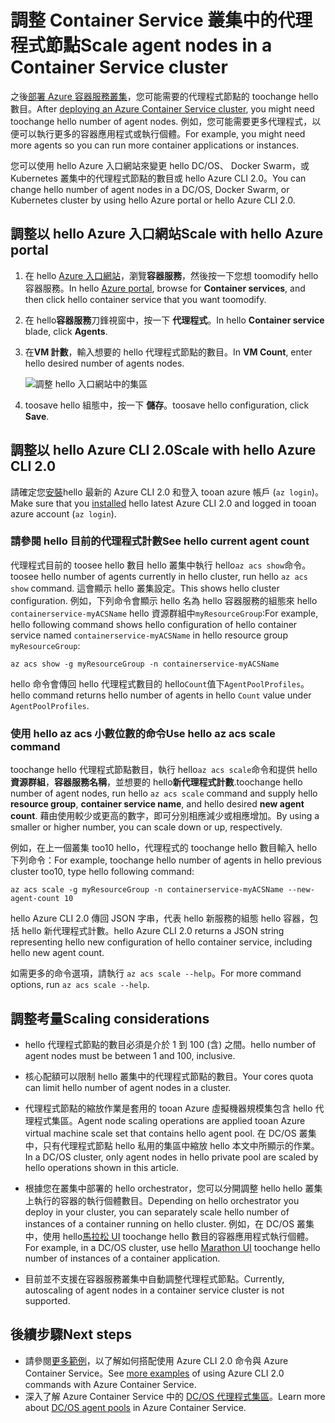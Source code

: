 # <a name="scale-agent-nodes-in-a-container-service-cluster"></a><span data-ttu-id="b3762-101">調整 Container Service 叢集中的代理程式節點</span><span class="sxs-lookup"><span data-stu-id="b3762-101">Scale agent nodes in a Container Service cluster</span></span>
<span data-ttu-id="b3762-102">之後[部署 Azure 容器服務叢集](../articles/container-service/dcos-swarm/container-service-deployment.md)，您可能需要的代理程式節點的 toochange hello 數目。</span><span class="sxs-lookup"><span data-stu-id="b3762-102">After [deploying an Azure Container Service cluster](../articles/container-service/dcos-swarm/container-service-deployment.md), you might need toochange hello number of agent nodes.</span></span> <span data-ttu-id="b3762-103">例如，您可能需要更多代理程式，以便可以執行更多的容器應用程式或執行個體。</span><span class="sxs-lookup"><span data-stu-id="b3762-103">For example, you might need more agents so you can run more container applications or instances.</span></span> 

<span data-ttu-id="b3762-104">您可以使用 hello Azure 入口網站來變更 hello DC/OS、 Docker Swarm，或 Kubernetes 叢集中的代理程式節點的數目或 hello Azure CLI 2.0。</span><span class="sxs-lookup"><span data-stu-id="b3762-104">You can change hello number of agent nodes in a DC/OS, Docker Swarm, or Kubernetes cluster by using hello Azure portal or hello Azure CLI 2.0.</span></span> 

## <a name="scale-with-hello-azure-portal"></a><span data-ttu-id="b3762-105">調整以 hello Azure 入口網站</span><span class="sxs-lookup"><span data-stu-id="b3762-105">Scale with hello Azure portal</span></span>

1. <span data-ttu-id="b3762-106">在 hello [Azure 入口網站](https://portal.azure.com)，瀏覽**容器服務**，然後按一下您想 toomodify hello 容器服務。</span><span class="sxs-lookup"><span data-stu-id="b3762-106">In hello [Azure portal](https://portal.azure.com), browse for **Container services**, and then click hello container service that you want toomodify.</span></span>
2. <span data-ttu-id="b3762-107">在 hello**容器服務**刀鋒視窗中，按一下 **代理程式**。</span><span class="sxs-lookup"><span data-stu-id="b3762-107">In hello **Container service** blade, click **Agents**.</span></span>
3. <span data-ttu-id="b3762-108">在**VM 計數**，輸入想要的 hello 代理程式節點的數目。</span><span class="sxs-lookup"><span data-stu-id="b3762-108">In **VM Count**, enter hello desired number of agents nodes.</span></span>

    ![調整 hello 入口網站中的集區](./media/container-service-scale/container-service-scale-portal.png)

4. <span data-ttu-id="b3762-110">toosave hello 組態中，按一下 **儲存**。</span><span class="sxs-lookup"><span data-stu-id="b3762-110">toosave hello configuration, click **Save**.</span></span>

## <a name="scale-with-hello-azure-cli-20"></a><span data-ttu-id="b3762-111">調整以 hello Azure CLI 2.0</span><span class="sxs-lookup"><span data-stu-id="b3762-111">Scale with hello Azure CLI 2.0</span></span>

<span data-ttu-id="b3762-112">請確定您[安裝](/cli/azure/install-az-cli2)hello 最新的 Azure CLI 2.0 和登入 tooan azure 帳戶 (`az login`)。</span><span class="sxs-lookup"><span data-stu-id="b3762-112">Make sure that you [installed](/cli/azure/install-az-cli2) hello latest Azure CLI 2.0 and logged in tooan azure account (`az login`).</span></span>

### <a name="see-hello-current-agent-count"></a><span data-ttu-id="b3762-113">請參閱 hello 目前的代理程式計數</span><span class="sxs-lookup"><span data-stu-id="b3762-113">See hello current agent count</span></span>
<span data-ttu-id="b3762-114">代理程式目前的 toosee hello 數目 hello 叢集中執行 hello`az acs show`命令。</span><span class="sxs-lookup"><span data-stu-id="b3762-114">toosee hello number of agents currently in hello cluster, run hello `az acs show` command.</span></span> <span data-ttu-id="b3762-115">這會顯示 hello 叢集設定。</span><span class="sxs-lookup"><span data-stu-id="b3762-115">This shows hello cluster configuration.</span></span> <span data-ttu-id="b3762-116">例如，下列命令會顯示 hello 名為 hello 容器服務的組態來 hello `containerservice-myACSName` hello 資源群組中`myResourceGroup`:</span><span class="sxs-lookup"><span data-stu-id="b3762-116">For example, hello following command shows hello configuration of hello container service named `containerservice-myACSName` in hello resource group `myResourceGroup`:</span></span>

```azurecli
az acs show -g myResourceGroup -n containerservice-myACSName
```

<span data-ttu-id="b3762-117">hello 命令會傳回 hello 代理程式數目的 hello`Count`值下`AgentPoolProfiles`。</span><span class="sxs-lookup"><span data-stu-id="b3762-117">hello command returns hello number of agents in hello `Count` value under `AgentPoolProfiles`.</span></span>

### <a name="use-hello-az-acs-scale-command"></a><span data-ttu-id="b3762-118">使用 hello az acs 小數位數的命令</span><span class="sxs-lookup"><span data-stu-id="b3762-118">Use hello az acs scale command</span></span>
<span data-ttu-id="b3762-119">toochange hello 代理程式節點數目，執行 hello`az acs scale`命令和提供 hello**資源群組**，**容器服務名稱**，並想要的 hello**新代理程式計數**.</span><span class="sxs-lookup"><span data-stu-id="b3762-119">toochange hello number of agent nodes, run hello `az acs scale` command and supply hello **resource group**, **container service name**, and hello desired **new agent count**.</span></span> <span data-ttu-id="b3762-120">藉由使用較少或更高的數字，即可分別相應減少或相應增加。</span><span class="sxs-lookup"><span data-stu-id="b3762-120">By using a smaller or higher number, you can scale down or up, respectively.</span></span>

<span data-ttu-id="b3762-121">例如，在上一個叢集 too10 hello，代理程式的 toochange hello 數目輸入 hello 下列命令：</span><span class="sxs-lookup"><span data-stu-id="b3762-121">For example, toochange hello number of agents in hello previous cluster too10, type hello following command:</span></span>

```azurecli
az acs scale -g myResourceGroup -n containerservice-myACSName --new-agent-count 10
```

<span data-ttu-id="b3762-122">hello Azure CLI 2.0 傳回 JSON 字串，代表 hello 新服務的組態 hello 容器，包括 hello 新代理程式計數。</span><span class="sxs-lookup"><span data-stu-id="b3762-122">hello Azure CLI 2.0 returns a JSON string representing hello new configuration of hello container service, including hello new agent count.</span></span>

<span data-ttu-id="b3762-123">如需更多的命令選項，請執行 `az acs scale --help`。</span><span class="sxs-lookup"><span data-stu-id="b3762-123">For more command options, run `az acs scale --help`.</span></span>

## <a name="scaling-considerations"></a><span data-ttu-id="b3762-124">調整考量</span><span class="sxs-lookup"><span data-stu-id="b3762-124">Scaling considerations</span></span>

* <span data-ttu-id="b3762-125">hello 代理程式節點的數目必須是介於 1 到 100 (含) 之間。</span><span class="sxs-lookup"><span data-stu-id="b3762-125">hello number of agent nodes must be between 1 and 100, inclusive.</span></span> 

* <span data-ttu-id="b3762-126">核心配額可以限制 hello 叢集中的代理程式節點的數目。</span><span class="sxs-lookup"><span data-stu-id="b3762-126">Your cores quota can limit hello number of agent nodes in a cluster.</span></span>

* <span data-ttu-id="b3762-127">代理程式節點的縮放作業是套用的 tooan Azure 虛擬機器規模集包含 hello 代理程式集區。</span><span class="sxs-lookup"><span data-stu-id="b3762-127">Agent node scaling operations are applied tooan Azure virtual machine scale set that contains hello agent pool.</span></span> <span data-ttu-id="b3762-128">在 DC/OS 叢集中，只有代理程式節點 hello 私用的集區中縮放 hello 本文中所顯示的作業。</span><span class="sxs-lookup"><span data-stu-id="b3762-128">In a DC/OS cluster, only agent nodes in hello private pool are scaled by hello operations shown in this article.</span></span>

* <span data-ttu-id="b3762-129">根據您在叢集中部署的 hello orchestrator，您可以分開調整 hello hello 叢集上執行的容器的執行個體數目。</span><span class="sxs-lookup"><span data-stu-id="b3762-129">Depending on hello orchestrator you deploy in your cluster, you can separately scale hello number of instances of a container running on hello cluster.</span></span> <span data-ttu-id="b3762-130">例如，在 DC/OS 叢集中，使用 hello[馬拉松 UI](../articles/container-service/dcos-swarm/container-service-mesos-marathon-ui.md) toochange hello 數目的容器應用程式執行個體。</span><span class="sxs-lookup"><span data-stu-id="b3762-130">For example, in a DC/OS cluster, use hello [Marathon UI](../articles/container-service/dcos-swarm/container-service-mesos-marathon-ui.md) toochange hello number of instances of a container application.</span></span>

* <span data-ttu-id="b3762-131">目前並不支援在容器服務叢集中自動調整代理程式節點。</span><span class="sxs-lookup"><span data-stu-id="b3762-131">Currently, autoscaling of agent nodes in a container service cluster is not supported.</span></span>

## <a name="next-steps"></a><span data-ttu-id="b3762-132">後續步驟</span><span class="sxs-lookup"><span data-stu-id="b3762-132">Next steps</span></span>
* <span data-ttu-id="b3762-133">請參閱[更多範例](../articles/container-service/dcos-swarm/container-service-create-acs-cluster-cli.md)，以了解如何搭配使用 Azure CLI 2.0 命令與 Azure Container Service。</span><span class="sxs-lookup"><span data-stu-id="b3762-133">See [more examples](../articles/container-service/dcos-swarm/container-service-create-acs-cluster-cli.md) of using Azure CLI 2.0 commands with Azure Container Service.</span></span>
* <span data-ttu-id="b3762-134">深入了解 Azure Container Service 中的 [DC/OS 代理程式集區](../articles/container-service/dcos-swarm/container-service-dcos-agents.md)。</span><span class="sxs-lookup"><span data-stu-id="b3762-134">Learn more about [DC/OS agent pools](../articles/container-service/dcos-swarm/container-service-dcos-agents.md) in Azure Container Service.</span></span>

